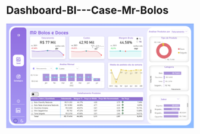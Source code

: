 # Dashboard-BI---Case-Mr-Bolos

![Dashboard Preview](https://raw.githubusercontent.com/GuGuerke/Dashboard-BI---Case-Mr-Bolos/main/Case%20-%20Mr%20Bolos.png)

